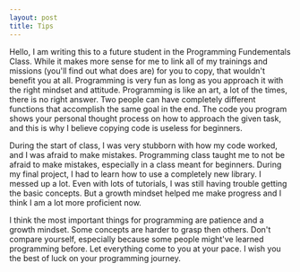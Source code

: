 ```yaml
---
layout: post
title: Tips
---
```


Hello, I am writing this to a future student in the Programming Fundementals Class. While it makes more sense for me to link all of my trainings and missions (you'll find out what does are) for you to copy, that wouldn't benefit you at all. Programming is very fun as long as you approach it with the right mindset and attitude. Programming is like an art, a lot of the times, there is no right answer. Two people can have completely different functions that accomplish the same goal in the end. The code you program shows your personal thought process on how to approach the given task, and this is why I believe copying code is useless for beginners. 

During the start of class, I was very stubborn with how my code worked, and I was afraid to make mistakes. Programming class taught me to not be afraid to make mistakes, especially in a class meant for beginners. During my final project, I had to learn how to use a completely new library. I messed up a lot. Even with lots of tutorials, I was still having trouble getting the basic concepts. But a growth mindset helped me make progress and I think I am a lot more proficient now.

I think the most important things for programming are patience and a growth mindset. Some concepts are harder to grasp then others. Don't compare yourself, especially because some people might've learned programming before. Let everything come to you at your pace. I wish you the best of luck on your programming journey. 
